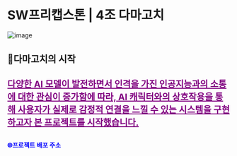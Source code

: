 # SW프리캡스톤 | 4조 다마고치
![image](https://github.com/user-attachments/assets/fc593705-70af-405a-939d-3be81591f8d8)


## 👾다마고치의 시작
<h4 style="color:purple;font-size: 20px; text-decoration: underline;">다양한 AI 모델이 발전하면서 인격을 가진 인공지능과의 소통에 대한 관심이 증가함에 따라, AI 캐릭터와의 상호작용을 통해 사용자가 실제로 감정적 연결을 느낄 수 있는 
시스템을 구현하고자 본 프로젝트를 시작했습니다.</h4>
<p>
<a href="http://damagochi.shop" style="color: blue; font-weight: bold; text-decoration: none;">🌐프로젝트 배포 주소</a>
</p>
